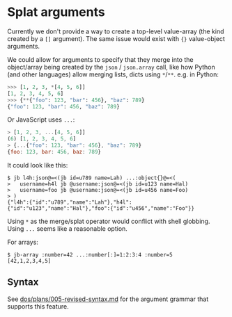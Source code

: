 # Splat arguments

Currently we don't provide a way to create a top-level value-array (the kind
created by a `[]` argument). The same issue would exist with `{}` value-object
arguments.

We could allow for arguments to specify that they merge into the object/array
being created by the `json` / `json.array` call, like how Python (and other
languages) allow merging lists, dicts using `*`/`**`. e.g. in Python:

```Python
>>> [1, 2, 3, *[4, 5, 6]]
[1, 2, 3, 4, 5, 6]
>>> {**{"foo": 123, "bar": 456}, "baz": 789}
{"foo": 123, "bar": 456, "baz": 789}
```

Or JavaScript uses `...`:

```JavaScript
> [1, 2, 3, ...[4, 5, 6]]
(6) [1, 2, 3, 4, 5, 6]
> {...{"foo": 123, "bar": 456}, "baz": 789}
{foo: 123, bar: 456, baz: 789}
```

It could look like this:

```Console
$ jb l4h:json@=<(jb id=u789 name=Lah) ...:object{}@=<(
>   username=h4l jb @username:json@=<(jb id=u123 name=Hal)
>   username=foo jb @username:json@=<(jb id=u456 name=Foo)
> )
{"l4h":{"id":"u789","name":"Lah"},"h4l":{"id":"u123","name":"Hal"},"foo":{"id":"u456","name":"Foo"}}
```

Using `*` as the merge/splat operator would conflict with shell globbing. Using
`...` seems like a reasonable option.

For arrays:

```Console
$ jb-array :number=42 ...:number[:]=1:2:3:4 :number=5
[42,1,2,3,4,5]
```

## Syntax

See [dos/plans/005-revised-syntax.md](./005-revised-syntax.md) for the argument
grammar that supports this feature.
